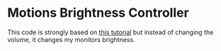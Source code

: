 # Motions Brightness Controller

This code is strongly based on [this tutorial](https://www.hackster.io/as4527/volume-control-using-hand-gesture-using-python-and-opencv-7aab9f) but instead of changing the volume, it changes my monitors brightness.